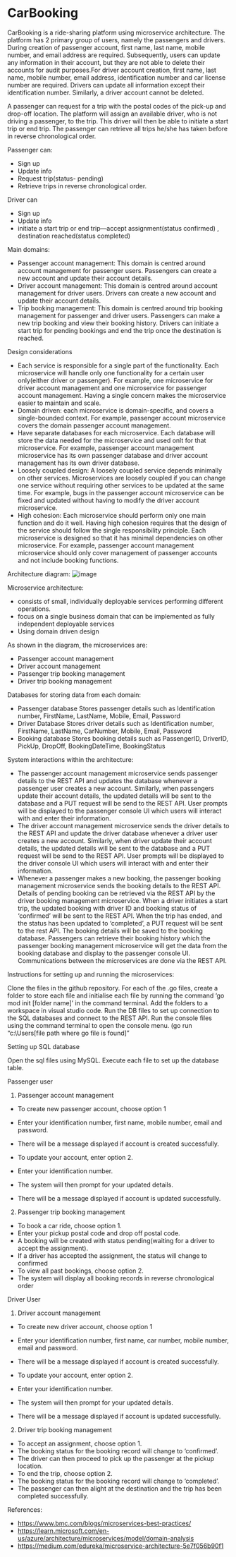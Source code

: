# CarBooking
CarBooking is a ride-sharing platform using microservice architecture. The platform has 2 primary group of users, namely the passengers and drivers. During creation of passenger account, first name, last name, mobile number, and email address are required. Subsequently, users can update any information in their account, but they are not able to delete their accounts for audit purposes.For driver account creation, first name, last name, mobile number, email address, identification number and car license number are required. Drivers can update all information except their identification number. Similarly, a driver account cannot be deleted.

A passenger can request for a trip with the postal codes of the pick-up and drop-off location. The platform will assign an available driver, who is not driving a passenger, to the trip. This driver will then be able to initiate a start trip or end trip. The passenger can retrieve all trips he/she has taken before in reverse chronological order.

Passenger can:
-	Sign up
-	Update info
-	Request trip(status- pending)
-	Retrieve trips in reverse chronological order.

Driver can
-	Sign up
-	Update info
-	initiate a start trip or end trip—accept assignment(status confirmed) , destination reached(status completed)

Main domains: 
-	Passenger account management: 
This domain is centred around account management for passenger users. Passengers can create a new account and update their account details.
-	Driver account management:
This domain is centred around account management for driver users. Drivers can create a new account and update their account details.
-	Trip booking management:
This domain is centred around trip booking management for passenger and driver users. Passengers can make a new trip booking and view their booking history. Drivers can initiate a start trip for pending bookings and end the trip once the destination is reached.

Design considerations
-	Each service is responsible for a single part of the functionality. Each microservice will handle only one functionality for a certain user only(either driver or passenger). For example, one microservice for driver account management and one microservice for passenger account management. Having a single concern makes the microservice easier to maintain and scale.
- Domain driven: each microservice is domain-specific, and covers a single-bounded context. For example, passenger account microservice covers the domain passenger account management.
-	Have separate databases for each microservice. Each database will store the data needed for the microservice  and used onlt for that microservice. For example, passenger account management microservice has its own passenger database and driver account management has its own driver database.
-	Loosely coupled design: A loosely coupled service depends minimally on other services. Microservices are loosely coupled if you can change one service without requiring other services to be updated at the same time. For example, bugs in the passenger account microservice can be fixed and updated without having to modify the driver account microservice.
-	High cohesion: Each microservice should perform only one main function and do it well. Having high cohesion requires that the design of the service should follow the single responsibility principle. Each microservice is designed so that it has minimal dependencies on other microservice. For example, passenger account management microservice should only cover management of passenger accounts and not include booking functions.

Architecture diagram:
![image](https://user-images.githubusercontent.com/104514493/208291339-6304f444-b0f9-4316-8139-1da9a7e22c41.png)


Microservice architecture:

-	consists of small, individually deployable services performing different operations.
-	focus on a single business domain that can be implemented as fully independent deployable services
-	Using domain driven design


As shown in the diagram, the microservices are:

-	Passenger account management
-	Driver account management
-	Passenger trip booking management
-	Driver trip booking management 


Databases for storing data from each domain:

-	Passenger database
Stores passenger details such as Identification number, FirstName, LastName, Mobile, Email, Password
-	Driver Database
Stores driver details such as Identification number, FirstName, LastName, CarNumber, Mobile, Email, Password
-	Booking database 
Stores booking details such as PassengerID, DriverID, PickUp, DropOff, BookingDateTime, BookingStatus

System interactions within the architecture:

- The passenger account management microservice sends passenger details to the REST API and updates the database whenever a passenger user creates a new account. Similarly, when passengers update their account details, the updated details will be sent to the database and a PUT request will be send to the REST API. User prompts will be displayed to the passenger console UI which users will interact with and enter their information. 
- The driver account management microservice sends the driver details to the REST API and update the driver database whenever a driver user creates a new account. Similarly, when driver update their account details, the updated details will be sent to the database and a PUT request will be send to the REST API. User prompts will be displayed to the driver console UI which users will interact with and enter their information. 
- Whenever a passenger makes a new booking, the passenger booking management microservice sends the booking details to the REST API. Details of pending booking can be retrieved via the REST API by the driver booking management microservice. When a driver initiates a start trip, the updated booking with driver ID and booking status of ‘confirmed’ will be sent to the REST API. When the trip has ended, and the status has been updated to ‘completed’, a PUT request will be sent to the rest API. The booking details will be saved to the booking database. Passengers can retrieve their booking history which the passenger booking management microservice will get the data from the booking database and display to the passenger console UI. 
Communications between the microservices are done via the REST API. 

Instructions for setting up and running the microservices:

Clone the files in the github repository. For each of the .go files, create a folder to store each file and initialise each file by running the command ‘go mod init [folder name]’ in the command terminal. Add the folders to a workspace in visual studio code. Run the DB files to set up connection to the SQL databases and connect to the REST API. Run the console files using the command terminal to open the console menu. (go run “c:\Users\[file path where go file is found]”

Setting up SQL database

Open the sql files using MySQL. Execute each file to set up the database table.

Passenger user
1. Passenger account management
- To create new passenger account, choose option 1 
- Enter your identification number, first name, mobile number, email and password. 
- There will be a message displayed if account is created successfully.

- To update your account, enter option 2. 
- Enter your identification number. 
- The system will then prompt for your updated details. 
- There will be a message displayed if account is updated successfully.

2. Passenger trip booking management
- To book a car ride, choose option 1. 
- Enter your pickup postal code and drop off postal code. 
- A booking will be created with status pending(waiting for a driver to accept the assignment). 
- If a driver has accepted the assignment, the status will change to confirmed
- To view all past bookings, choose option 2. 
- The system will display all booking records in reverse chronological order

Driver User
1. Driver account management
- To create new driver account, choose option 1 
- Enter your identification number, first name, car number, mobile number, email and password. 
- There will be a message displayed if account is created successfully.

- To update your account, enter option 2.
- Enter your identification number. 
- The system will then prompt for your updated details. 
- There will be a message displayed if account is updated successfully.

2. Driver trip booking management
- To accept an assignment, choose option 1. 
- The booking status for the booking record will change to ‘confirmed’. 
- The driver can then proceed to pick up the passenger at the pickup location.
- To end the trip, choose option 2. 
- The booking status for the booking record will change to ‘completed’. 
- The passenger can then alight at the destination and the trip has been completed successfully.


References:

- https://www.bmc.com/blogs/microservices-best-practices/
- https://learn.microsoft.com/en-us/azure/architecture/microservices/model/domain-analysis
- https://medium.com/edureka/microservice-architecture-5e7f056b90f1










